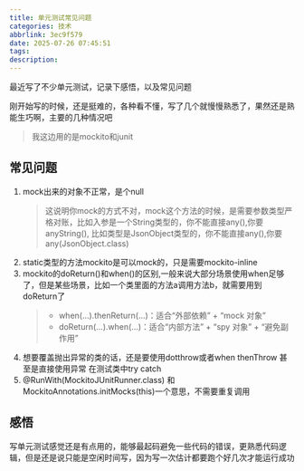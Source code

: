 ```yaml
---
title: 单元测试常见问题
categories: 技术
abbrlink: 3ec9f579
date: 2025-07-26 07:45:51
tags:
description:
---
```

最近写了不少单元测试，记录下感悟，以及常见问题
<!-- more -->
刚开始写的时候，还是挺难的，各种看不懂，写了几个就慢慢熟悉了，果然还是熟能生巧啊，主要的几种情况吧
> 我这边用的是mockito和junit

## 常见问题
1. mock出来的对象不正常，是个null
	> 这说明你mock的方式不对，mock这个方法的时候，是需要参数类型严格对账，比如入参是一个String类型的，你不能直接any(),你要anyString(),
	> 比如类型是JsonObject类型的，你不能直接any(),你要any(JsonObject.class)
2. static类型的方法mockito是可以mock的，只是需要mockito-inline
3. mockito的doReturn()和when()的区别,一般来说大部分场景使用when足够了，但是某些场景，比如一个类里面的方法a调用方法b，就需要用到doReturn了
	> - when(...).thenReturn(...)：适合“外部依赖” + “mock 对象”
	> - doReturn(...).when(...)：适合“内部方法” + “spy 对象” + “避免副作用”
4. 想要覆盖抛出异常的类的话，还是要使用dotthrow或者when thenThrow 甚至是直接使用异常 在测试类中try catch
5. @RunWith(MockitoJUnitRunner.class) 和MockitoAnnotations.initMocks(this)一个意思，不需要重复调用
## 感悟
写单元测试感觉还是有点用的，能够最起码避免一些代码的错误，更熟悉代码逻辑，但是还是说只能是空闲时间写，因为写一次估计都要跑个好几次才能运行成功
